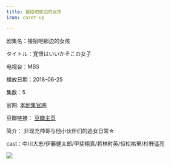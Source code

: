 ```yaml
---
title: 接招吧那边的女孩
icon: caret-up

---
```


剧集名：接招吧那边的女孩

タイトル：覚悟はいいかそこの女子

电视台：MBS

播放日期：2018-06-25

集数：5

官网: [本剧集官网](https://www.mbs.jp/kakugo/)

豆瓣链接： [豆瓣主页](https://movie.douban.com/subject/30238196/)


简介： 非现充帅哥与他小伙伴们的追女日常☆ ​​​​​​​​

cast：中川大志/伊藤健太郎/甲斐翔真/若林时英/恒松祐里/杉野遥亮

![](https://listpic.tsgsanjiao.com/2018/2018jzbnbdnh.jpg)